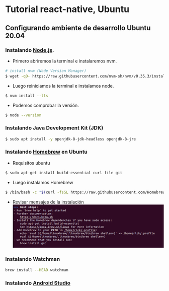 # Tutorial react-native, Ubuntu
## Configurando ambiente de desarrollo Ubuntu 20.04

### Instalando [Node.js](https://nodejs.org/).

  - Primero abriremos la terminal e instalaremos nvm.

```sh
# install nvm (Node Version Manager)
$ wget -qO- https://raw.githubusercontent.com/nvm-sh/nvm/v0.35.3/install.sh | bash
```
  - Luego reiniciamos la terminal e instalamos node.

```sh
$ nvm install --lts
```
  - Podemos comprobar la versión.

```sh
$ node --version
```
### Instalando Java Development Kit (JDK)

```sh
$ sudo apt install -y openjdk-8-jdk-headless openjdk-8-jre
```

### Instalando [Homebrew](https://docs.brew.sh/Homebrew-on-Linux) en Ubuntu
 - Requisitos ubuntu
 ```sh
$ sudo apt-get install build-essential curl file git
```
 - Luego instalamos Homebrew
```sh
$ /bin/bash -c "$(curl -fsSL https://raw.githubusercontent.com/Homebrew/install/master/install.sh)"
```
 - Revisar mensajes de la instalación
 ![Image of Homebrew](https://github.com/muhlenbrock/reactnative/raw/master/next.png)

### Instalando Watchman
```sh
brew install --HEAD watchman
```
### Instalando [Android Studio](https://developer.android.com/studio)
